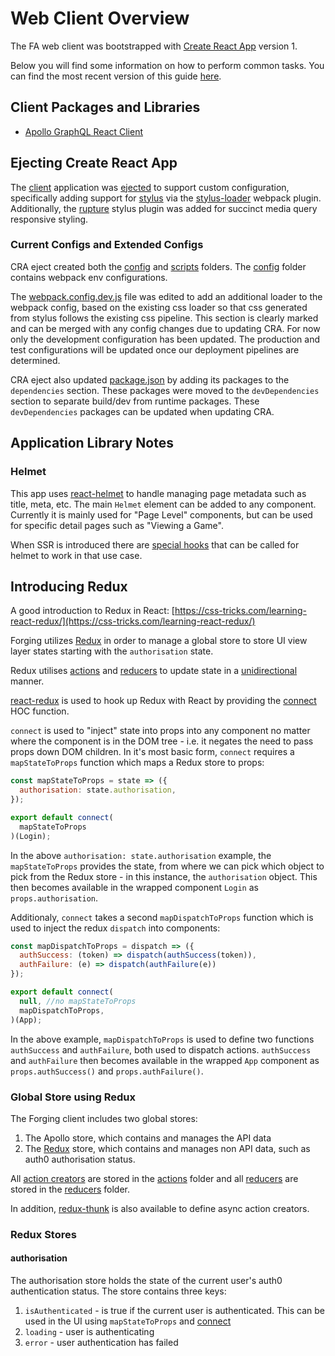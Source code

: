 # Web Client Overview

The FA web client was bootstrapped with [Create React App](https://github.com/facebookincubator/create-react-app) version 1.

Below you will find some information on how to perform common tasks. You can find the most recent version of this guide [here](https://github.com/facebookincubator/create-react-app/blob/master/packages/react-scripts/template/README.md).

## Client Packages and Libraries

* [Apollo GraphQL React Client](https://www.apollographql.com/docs/react/)

## Ejecting Create React App

The [client](./) application was [ejected](https://github.com/facebookincubator/create-react-app#converting-to-a-custom-setup) to
support custom configuration, specifically adding support for [stylus](http://stylus-lang.com/) via
the [stylus-loader](https://github.com/shama/stylus-loader) webpack plugin. Additionally, the
[rupture](https://github.com/jescalan/rupture) stylus plugin was added for succinct media query responsive styling.

### Current Configs and Extended Configs

CRA eject created both the [config](./config) and [scripts](./scripts) folders. The [config](./config) folder
contains webpack env configurations.

The [webpack.config.dev.js](./config/webpack.config.dev.js) file was edited to add an additional loader to the
webpack config, based on the existing css loader so that css generated from stylus follows the existing css pipeline.
This section is clearly marked and can be merged with any config changes due to updating CRA. For now only the development
configuration has been updated. The production and test configurations will be updated once our deployment pipelines
are determined.

CRA eject also updated [package.json](./package.json) by adding its packages to the `dependencies` section. These
packages were moved to the `devDependencies` section to separate build/dev from runtime packages.
These `devDependencies` packages can be updated when updating CRA.

## Application Library Notes

### Helmet

This app uses [react-helmet](https://github.com/nfl/react-helmet) to handle managing page metadata such as title, meta, etc. The main `Helmet` element can be added to any component. Currently it is mainly used for "Page Level" components, but can be used for specific detail pages such as "Viewing a Game".

When SSR is introduced there are [special hooks](https://github.com/nfl/react-helmet#server-usage) that can be called for helmet to work in that use case.

## Introducing Redux

A good introduction to Redux in React: [https://css-tricks.com/learning-react-redux/](https://css-tricks.com/learning-react-redux/)

Forging utilizes [Redux](https://redux.js.org/) in order to manage a global store to store UI view layer states starting with the
`authorisation` state.

Redux utilises [actions](https://redux.js.org/docs/basics/Actions.html) and [reducers](https://redux.js.org/docs/basics/Reducers.html)
to update state in a [unidirectional](https://redux.js.org/docs/basics/DataFlow.html) manner.

[react-redux](https://github.com/reactjs/react-redux) is used to hook up Redux with React by providing the
[connect](https://github.com/reactjs/react-redux/blob/master/docs/api.md#connectmapstatetoprops-mapdispatchtoprops-mergeprops-options)
HOC function.

`connect` is used to "inject" state into props into any component no matter where the component is in the DOM tree - i.e. it negates the
need to pass props down DOM children. In it's most basic form, `connect` requires a `mapStateToProps` function which
maps a Redux store to props:

```js
const mapStateToProps = state => ({
  authorisation: state.authorisation,
});

export default connect(
  mapStateToProps
)(Login);
```

In the above `authorisation: state.authorisation` example, the `mapStateToProps` provides the state, from where
we can pick which object to pick from the Redux store - in this instance, the `authorisation` object. This then
becomes available in the wrapped component `Login` as `props.authorisation`.

Additionaly, `connect` takes a second `mapDispatchToProps` function which is used to inject the redux `dispatch` into
components:

```js
const mapDispatchToProps = dispatch => ({
  authSuccess: (token) => dispatch(authSuccess(token)),
  authFailure: (e) => dispatch(authFailure(e))
});

export default connect(
  null, //no mapStateToProps
  mapDispatchToProps,
)(App);
```

In the above example, `mapDispatchToProps` is used to define two functions `authSuccess` and `authFailure`, both
used to dispatch actions. `authSuccess` and `authFailure` then becomes available in the wrapped `App` component
as `props.authSuccess()` and `props.authFailure()`.

### Global Store using Redux

The Forging client includes two global stores:

1. The Apollo store, which contains and manages the API data
2. The [Redux](https://redux.js.org/) store, which contains and manages non API data, such as auth0 authorisation status.

All [action creators](https://redux.js.org/docs/basics/Actions.html#action-creators) are stored in
the [actions](./src/actions) folder and all [reducers](https://redux.js.org/docs/basics/Reducers.html) are stored in the [reducers](./src/reducers) folder.

In addition, [redux-thunk](https://github.com/gaearon/redux-thunk) is also available to define async action creators.

### Redux Stores

#### authorisation

The authorisation store holds the state of the current user's auth0 authentication status. The store contains three keys:

1. `isAuthenticated` - is true if the current user is authenticated. This can be used in the UI using `mapStateToProps` and [connect](https://github.com/reactjs/react-redux/blob/master/docs/api.md#connectmapstatetoprops-mapdispatchtoprops-mergeprops-options)
2. `loading` - user is authenticating
3. `error` - user authentication has failed
